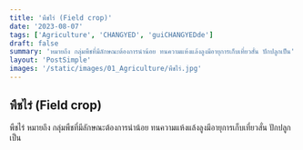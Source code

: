 ```yaml
---
title: 'พืชไร่ (Field crop)'
date: '2023-08-07'
tags: ['Agriculture', 'CHANGYED', 'guiCHANGYEDde']
draft: false
summary: 'หมายถึง กลุ่มพืชที่มีลักษณะต้องการนำน้อย ทนความแห้งแล้งลูงมีอายุการเก็บเที่ยวสั่น ปักปลูกเป็น'
layout: 'PostSimple'
images: '/static/images/01_Agriculture/พืชไร่.jpg'
---
```


## พืชไร่ (Field crop)
พืชไร่ หมายถึง กลุ่มพืชที่มีลักษณะต้องการนำน้อย ทนความแห้งแล้งลูงมีอายุการเก็บเที่ยวสั่น ปักปลูกเป็น
